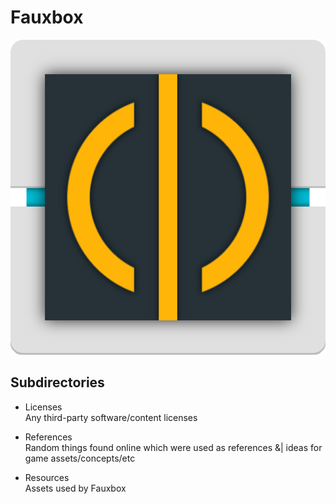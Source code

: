 # Fauxbox
![FauxboxLogo](https://raw.githubusercontent.com/alecdwm/fauxbox/master/resources/icons/fauxbox.png)

## Subdirectories
 - Licenses  
   Any third-party software/content licenses

 - References  
   Random things found online which were used as references &| ideas for game assets/concepts/etc

 - Resources  
   Assets used by Fauxbox
